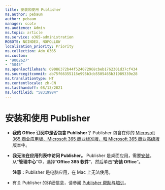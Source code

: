 ```yaml
---
title: 安装和使用 Publisher
ms.author: pebaum
author: pebaum
manager: scotv
ms.audience: Admin
ms.topic: article
ms.service: o365-administration
ROBOTS: NOINDEX, NOFOLLOW
localization_priority: Priority
ms.collection: Adm_O365
ms.custom:
- "9002627"
- "5045"
ms.openlocfilehash: 69086372b44f524072968cbeb1762301d37cf434
ms.sourcegitcommit: ab75f66355116e995b3cb5505465b31989339e28
ms.translationtype: HT
ms.contentlocale: zh-CN
ms.lasthandoff: 08/13/2021
ms.locfileid: "58319984"
---
```

# <a name="install-and-use-publisher"></a>安装和使用 Publisher

- **我的 Office 订阅中是否包含 Publisher？** Publisher 包含在你的 [Microsoft 365 商业应用版、Microsoft 365 商业标准版，和 Microsoft 365 商业高级版](https://products.office.com/compare-all-microsoft-office-products?activetab=tab:primaryr2)版本中。
- **我无法在应用列表中访问 Publisher。**  Publisher 是桌面应用，需要[安装](https://support.office.com/article/Install-Office-apps-from-Office-365-dcf2d841-dac7-455b-9a77-fc8f7ee92702)。 从“**管理中心**”中，选择“**Office 365 软件**”，然后单击“**安装 Office**”。 

    **注意**：Publisher 是电脑应用，在 Mac 上无法使用。
- 有关 Publisher 的详细信息，请参阅 [Publisher 帮助与培训](https://support.office.com/publisher)。

